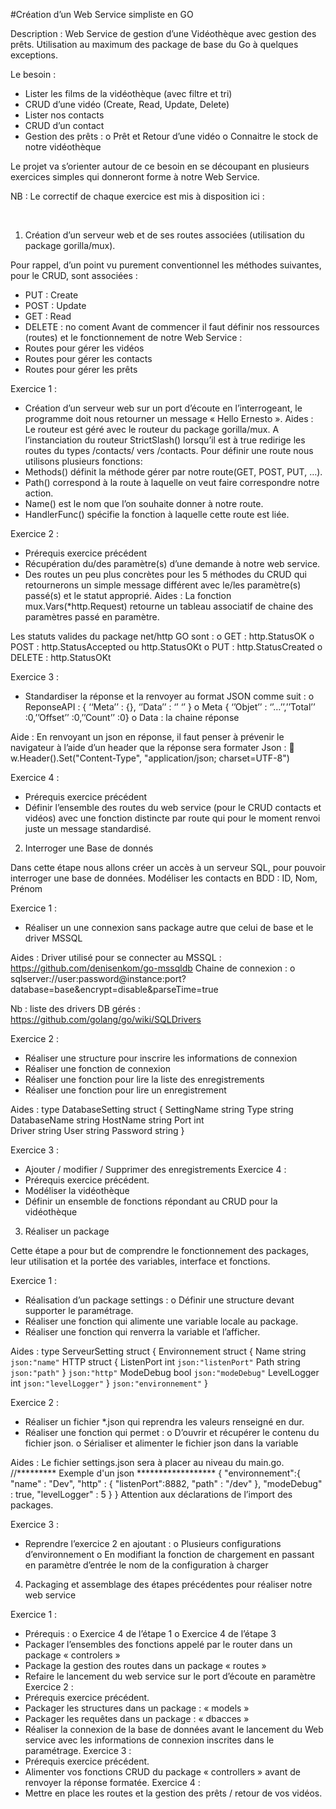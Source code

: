 #Création d’un Web Service simpliste en GO

Description :
Web Service de gestion d’une Vidéothèque avec gestion des prêts.
Utilisation au maximum des package de base du Go à quelques exceptions.

Le besoin :
-	Lister les films de la vidéothèque (avec filtre et tri)
-	CRUD d’une vidéo (Create, Read, Update, Delete)
-	Lister nos contacts
-	CRUD d’un contact
-	Gestion des prêts :
o	Prêt et Retour d’une vidéo
o	Connaitre le stock de notre vidéothèque

Le projet va s’orienter autour de ce besoin en se découpant en plusieurs exercices simples qui donneront forme à notre Web Service.

NB : Le correctif de chaque exercice est mis à disposition ici : 

 
1.	Création d’un serveur web et de ses routes associées (utilisation du package gorilla/mux).

Pour rappel, d’un point vu purement conventionnel les méthodes suivantes, pour le CRUD, sont associées :
-	PUT : Create
-	POST : Update
-	GET : Read
-	DELETE : no coment
Avant de commencer il faut définir nos ressources (routes) et le fonctionnement de notre Web Service :
-	Routes pour gérer les vidéos
-	Routes pour gérer les contacts
-	Routes pour gérer les prêts

Exercice 1 :
-	Création d’un serveur web sur un port d’écoute en l’interrogeant, le programme doit nous retourner un message « Hello Ernesto ».
Aides :
Le routeur est géré avec le routeur du package gorilla/mux.
A l’instanciation du routeur StrictSlash() lorsqu’il est à true redirige les routes du types /contacts/ vers /contacts.
Pour définir une route nous utilisons plusieurs fonctions: 
-	Methods() définit la méthode gérer par notre route(GET, POST, PUT, …). 
-	Path() correspond à la route à laquelle on veut faire correspondre notre action. 
-	Name() est le nom que l’on souhaite donner à notre route. 
-	HandlerFunc() spécifie la fonction à laquelle cette route est liée.

Exercice 2 :
-	Prérequis exercice précédent
-	Récupération du/des paramètre(s) d’une demande à notre web service.
-	Des routes un peu plus concrètes pour les 5 méthodes du CRUD qui retournerons un simple message différent avec le/les paramètre(s) passé(s) et le statut approprié.
Aides :
La fonction mux.Vars(*http.Request) retourne un tableau associatif de chaine des paramètres passé en paramètre.

Les statuts valides du package net/http GO sont :
o	GET : http.StatusOK
o	POST : http.StatusAccepted ou http.StatusOKt
o	PUT : http.StatusCreated
o	DELETE : http.StatusOKt

Exercice 3 :
-	Standardiser la réponse et la renvoyer au format JSON comme suit :
o	ReponseAPI : { ‘‘Meta’’ : {}, ‘’Data’’ : ‘’ ‘’ }
o	Meta { ‘’Objet’’ : ‘’…’’,’’Total’’ :0,’’Offset’’ :0,’’Count’’ :0}
o	Data : la chaine réponse

Aide : 
En renvoyant un json en réponse, il faut penser à prévenir le navigateur à l’aide d’un header que la réponse sera formater Json :
	w.Header().Set("Content-Type", "application/json; charset=UTF-8")


Exercice 4 : 
-	Prérequis exercice précédent
-	Définir l’ensemble des routes du web service (pour le CRUD contacts et vidéos) avec une fonction distincte par route qui pour le moment renvoi juste un message standardisé.

2.	Interroger une Base de donnés

Dans cette étape nous allons créer un accès à un serveur SQL, pour pouvoir interroger une base de données.
Modéliser les contacts en BDD : ID, Nom, Prénom

Exercice 1 :
-	Réaliser un une connexion sans package autre que celui de base et le driver MSSQL

Aides :
	Driver utilisé pour se connecter au MSSQL : https://github.com/denisenkom/go-mssqldb
	Chaine de connexion :
o	sqlserver://user:password@instance:port?database=base&encrypt=disable&parseTime=true

Nb : liste des drivers DB gérés : https://github.com/golang/go/wiki/SQLDrivers

Exercice 2 :
-	Réaliser une structure pour inscrire les informations de connexion
-	Réaliser une fonction de connexion
-	Réaliser une fonction pour lire la liste des enregistrements
-	Réaliser une fonction pour lire un enregistrement

Aides : 
type DatabaseSetting struct {
    SettingName  string 
    Type         string 
    DatabaseName string 
    HostName     string 
    Port         int    
    Driver       string 
    User         string 
    Password     string 
}


Exercice 3 :
-	Ajouter / modifier / Supprimer des enregistrements
Exercice 4 :
-	Prérequis exercice précédent.
-	Modéliser la vidéothèque 
-	Définir un ensemble de fonctions répondant au CRUD pour la vidéothèque
 
3.	Réaliser un package

Cette étape a pour but de comprendre le fonctionnement des packages, leur utilisation et la portée des variables, interface et fonctions.

Exercice 1 :
-	Réalisation d’un package settings :
o	Définir une structure devant supporter le paramétrage.
-	Réaliser une fonction qui alimente une variable locale au package.
-	Réaliser une fonction qui renverra la variable et l’afficher.

Aides :
type ServeurSetting struct {
    Environnement struct {
        Name string `json:"name"`
        HTTP struct {
            ListenPort int    `json:"listenPort"`
            Path       string `json:"path"`
        } `json:"http"`
        ModeDebug     bool             `json:"modeDebug"`
        LevelLogger   int              `json:"levelLogger"`
    } `json:"environnement"`
}

Exercice 2 :
-	Réaliser un fichier *.json qui reprendra les valeurs renseigné en dur. 
-	Réaliser une fonction qui permet : 
o	D’ouvrir et récupérer le contenu du fichier json.
o	Sérialiser et alimenter le fichier json dans la variable

Aides :
	Le fichier settings.json sera à placer au niveau du main.go.	
	//********* Exemple d'un json  ******************
{
    "environnement":{
        "name" : "Dev",
        "http" : {
            "listenPort":8882,
            "path" : "/dev"
        },
        "modeDebug" : true,
        "levelLogger" : 5
    }
}
	Attention aux déclarations de l’import des packages.

Exercice 3 :
-	Reprendre l’exercice 2 en ajoutant :
o	Plusieurs configurations d’environnement
o	En modifiant la fonction de chargement en passant en paramètre d’entrée le nom de la configuration à charger
 
4.	Packaging et assemblage des étapes précédentes pour réaliser notre web service

Exercice 1 :
-	Prérequis :
o	Exercice 4 de l’étape 1
o	Exercice 4 de l’étape 3
-	Packager l’ensembles des fonctions appelé par le router dans un package « controlers »
-	Package la gestion des routes dans un package « routes »
-	Refaire le lancement du web service sur le port d’écoute en paramètre
Exercice 2 :
-	Prérequis exercice précédent.
-	Packager les structures dans un package : « models »
-	Packager les requêtes dans un package : « dbacces »
-	Réaliser la connexion de la base de données avant le lancement du Web service avec les informations de connexion inscrites dans le paramétrage.
Exercice 3 :
-	Prérequis exercice précédent.
-	Alimenter vos fonctions CRUD du package « controllers » avant de renvoyer la réponse formatée.
Exercice 4 :
-	Mettre en place les routes et la gestion des prêts / retour de vos vidéos.
